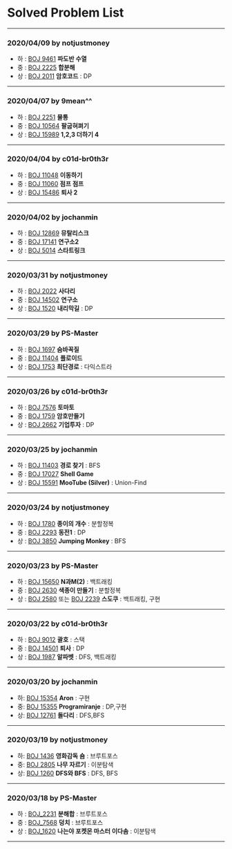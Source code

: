 # Solved Problem List

*****************************************************************************

### 2020/04/09 by notjustmoney

* 하 : [BOJ 9461](https://www.acmicpc.net/problem/9461) **파도반 수열**
* 중 : [BOJ 2225](https://www.acmicpc.net/problem/2225) **합분해**
* 상 : [BOJ 2011](https://www.acmicpc.net/problem/2011) **암호코드** : DP


*****************************************************************************

### 2020/04/07 by 9mean^^

* 하 : [BOJ 2251](https://www.acmicpc.net/problem/2251) **물통**
* 중 : [BOJ 10564](https://www.acmicpc.net/problem/10564) **팔굽혀펴기** 
* 상 : [BOJ 15989](https://www.acmicpc.net/problem/15989) **1,2,3 더하기 4** 

*****************************************************************************

### 2020/04/04 by c01d-br0th3r

* 하 : [BOJ 11048](https://www.acmicpc.net/problem/11048) **이동하기**
* 중 : [BOJ 11060](https://www.acmicpc.net/problem/11060) **점프 점프**
* 상 : [BOJ 15486](https://www.acmicpc.net/problem/15486) **퇴사 2**

*****************************************************************************

### 2020/04/02 by jochanmin

* 하 : [BOJ 12869](https://www.acmicpc.net/problem/12869) **뮤탈리스크**
* 중 : [BOJ 17141](https://www.acmicpc.net/problem/17141) **연구소2**
* 상 : [BOJ 5014](https://www.acmicpc.net/problem/5014) **스타트링크**

*****************************************************************************

### 2020/03/31 by notjustmoney

* 하 : [BOJ 2022](https://www.acmicpc.net/problem/2022) **사다리**
* 중 : [BOJ 14502](https://www.acmicpc.net/problem/14502) **연구소**
* 상 : [BOJ 1520](https://www.acmicpc.net/problem/1520) **내리막길** : DP

*****************************************************************************

### 2020/03/29 by PS-Master

* 하 : [BOJ  1697](https://www.acmicpc.net/problem/1697) **숨바꼭질**
* 중 : [BOJ 11404](https://www.acmicpc.net/problem/11404) **플로이드**
* 상 : [BOJ  1753](https://www.acmicpc.net/problem/1753) **최단경로** : 다익스트라

*****************************************************************************

### 2020/03/26 by c01d-br0th3r

* 하 : [BOJ 7576](https://www.acmicpc.net/problem/7576) **토마토**
* 중 : [BOJ 1759](https://www.acmicpc.net/problem/1759) **암호만들기**
* 상 : [BOJ 2662](https://www.acmicpc.net/problem/2662) **기업투자** : DP

*****************************************************************************

### 2020/03/25 by jochanmin

* 하 : [BOJ 11403](https://www.acmicpc.net/problem/11403) **경로 찾기** : BFS
* 중 : [BOJ 17027](https://www.acmicpc.net/problem/17027) **Shell Game**
* 상 : [BOJ 15591](https://www.acmicpc.net/problem/15591) **MooTube (Silver)** : Union-Find

*****************************************************************************

### 2020/03/24 by notjustmoney

* 하 : [BOJ 1780](https://www.acmicpc.net/problem/1780) **종이의 개수** : 분할정복
* 중 : [BOJ 2293](https://www.acmicpc.net/problem/2293) **동전1** : DP
* 상 : [BOJ 3850](https://www.acmicpc.net/problem/3850) **Jumping Monkey** : BFS

*****************************************************************************

### 2020/03/23 by PS-Master

* 하 : [BOJ 15650](https://www.acmicpc.net/problem/15650) **N과M(2)** : 백트래킹
* 중 : [BOJ 2630](https://www.acmicpc.net/problem/2630) **색종이 만들기** : 분할정복
* 상 : [BOJ 2580](https://www.acmicpc.net/problem/2580) 또는 [BOJ 2239](https://www.acmicpc.net/problem/2239) **스도쿠** : 백트래킹, 구현

*****************************************************************************

### 2020/03/22 by c01d-br0th3r

* 하 : [BOJ 9012](https://www.acmicpc.net/problem/9012) **괄호** : 스택
* 중 : [BOJ 14501](https://www.acmicpc.net/problem/14501) **퇴사** : DP
* 상 : [BOJ 1987](https://www.acmicpc.net/problem/1987) **알파벳** : DFS, 백트래킹

*****************************************************************************

### 2020/03/20 by jochanmin
* 하: [BOJ 15354](https://www.acmicpc.net/problem/15354) **Aron** : 구현
* 중: [BOJ 15355](https://www.acmicpc.net/problem/15355) **Programiranje** : DP,구현
* 상: [BOJ 12761](https://www.acmicpc.net/problem/12761) **돌다리**   : DFS,BFS

*****************************************************************************

### 2020/03/19 by notjustmoney
* 하: [BOJ 1436](https://www.acmicpc.net/problem/1436) **영화감독 숌** : 브루트포스
* 중: [BOJ 2805](https://www.acmicpc.net/problem/2805) **나무 자르기** : 이분탐색
* 상: [BOJ 1260](https://www.acmicpc.net/problem/1260) **DFS와 BFS**   : DFS, BFS

*****************************************************************************

### 2020/03/18 by PS-Master

* 하 : [BOJ_2231](https://www.acmicpc.net/problem/2231) **분해합** : 브루트포스
* 중 : [BOJ_7568](https://www.acmicpc.net/problem/7568) **덩치** : 브루트포스
* 상 : [BOJ_1620](https://www.acmicpc.net/problem/1620) **나는야 포켓몬 마스터 이다솜** : 이분탐색

*****************************************************************************
